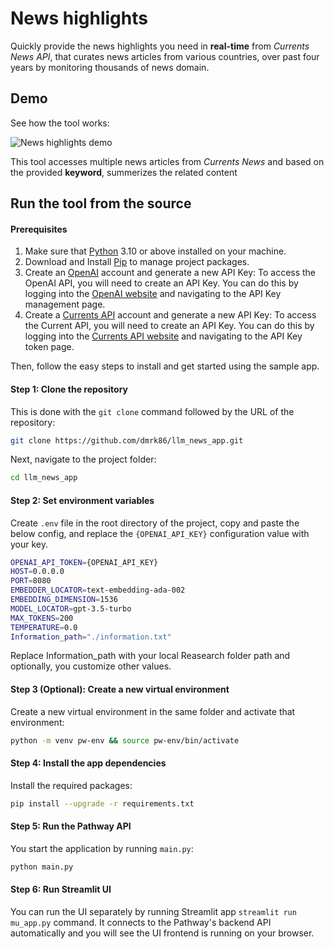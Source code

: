 # News highlights

Quickly provide the news highlights you need in **real-time** from  *Currents News API*, that curates news articles from various countries, over past four years by monitoring thousands of news domain.

## Demo

See how the tool works:

![News highlights demo](https://drive.google.com/file/d/1kNnq7BdRVpUqRdZb6wlQDFYJdx5IpUj_/view)

This tool accesses multiple news articles from *Currents News* and based on the provided **keyword**,  summerizes the related content

## Run the tool from the source

#### Prerequisites

1. Make sure that [Python](https://www.python.org/downloads/) 3.10 or above installed on your machine.
2. Download and Install [Pip](https://pip.pypa.io/en/stable/installation/) to manage project packages.
3. Create an [OpenAI](https://openai.com/) account and generate a new API Key: To access the OpenAI API, you will need to create   an API Key. You can do this by logging into the [OpenAI website](https://openai.com/product) and navigating to the API Key management page.
4. Create a [Currents API](https://currentsapi.services/en) account and generate a new API Key: To access the Current API, you will need to create an API Key. You can do this by logging into the [Currents API website](https://currentsapi.services/en/login) and navigating to the API Key token page. 

Then, follow the easy steps to install and get started using the sample app.

#### Step 1: Clone the repository

This is done with the `git clone` command followed by the URL of the repository:

```bash
git clone https://github.com/dmrk86/llm_news_app.git
```

Next,  navigate to the project folder:

```bash
cd llm_news_app
```

#### Step 2: Set environment variables

Create `.env` file in the root directory of the project, copy and paste the below config, and replace the `{OPENAI_API_KEY}` configuration value with your key.

```bash
OPENAI_API_TOKEN={OPENAI_API_KEY}
HOST=0.0.0.0
PORT=8080
EMBEDDER_LOCATOR=text-embedding-ada-002
EMBEDDING_DIMENSION=1536
MODEL_LOCATOR=gpt-3.5-turbo
MAX_TOKENS=200
TEMPERATURE=0.0
Information_path="./information.txt"
```

Replace Information_path with your local Reasearch folder path and optionally, you customize other values.

#### Step 3 (Optional): Create a new virtual environment

Create a new virtual environment in the same folder and activate that environment:

```bash
python -m venv pw-env && source pw-env/bin/activate
```

#### Step 4: Install the app dependencies

Install the required packages:

```bash
pip install --upgrade -r requirements.txt
```

#### Step 5: Run the Pathway API

You start the application by running `main.py`:

```bash
python main.py
```

#### Step 6: Run Streamlit UI

You can run the UI separately by running Streamlit app
`streamlit run mu_app.py` command. It connects to the Pathway's backend API automatically and you will see the UI frontend is running on your browser.
